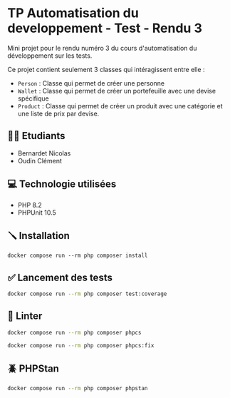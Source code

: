 # TP Automatisation du developpement - Test - Rendu 3

Mini projet pour le rendu numéro 3 du cours d'automatisation du développement sur les tests.

Ce projet contient seulement 3 classes qui intéragissent entre elle :

- `Person` : Classe qui permet de créer une personne
- `Wallet` : Classe qui permet de créer un portefeuille avec une devise spécifique
- `Product` : Classe qui permet de créer un produit avec une catégorie et une liste de prix par devise.

## 👨‍🎓 Etudiants
- Bernardet Nicolas
- Oudin Clément

## 💻 Technologie utilisées

- PHP 8.2
- PHPUnit 10.5

## 🪛 Installation

````shell
docker compose run --rm php composer install
````

## ✅ Lancement des tests

```sh
docker compose run --rm php composer test:coverage
```

## 🌆 Linter

```sh
docker compose run --rm php composer phpcs
```

```sh
docker compose run --rm php composer phpcs:fix
```

## 🪲 PHPStan

```sh
docker compose run --rm php composer phpstan
```